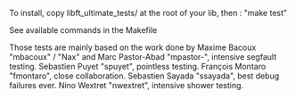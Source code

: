 To install, copy libft_ultimate_tests/ at the root of your lib, then : "make test"

See available commands in the Makefile

Those tests are mainly based on the work done by Maxime Bacoux "mbacoux" / "Nax" and
Marc Pastor-Abad "mpastor-", intensive segfault testing.
Sebastien Puyet "spuyet", pointless testing.
François Montaro "fmontaro", close collaboration.
Sebastien Sayada "ssayada", best debug failures ever.
Nino Wextret "nwextret", intensive shower testing.
